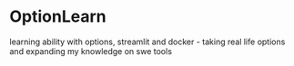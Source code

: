 # OptionLearn
learning ability with options, streamlit and docker - taking real life options and expanding my knowledge on swe tools

